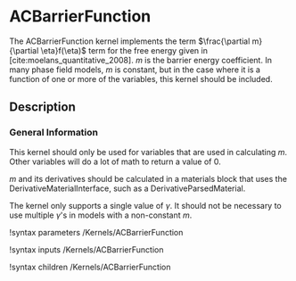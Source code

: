 # ACBarrierFunction

The ACBarrierFunction kernel implements the term $\frac{\partial m}{\partial \eta}f(\eta)$
term for the free energy given in [cite:moelans_quantitative_2008].
$m$ is the barrier energy coefficient.
In many phase field models, $m$ is constant, but in the case where it is a function
of one or more of the variables, this kernel should be included.

## Description

### General Information

This kernel should only be used for variables that are used in calculating $m$.
Other variables will do a lot of math to return a value of 0.

$m$ and its derivatives should be calculated in a materials block that uses the
DerivativeMaterialInterface, such as a DerivativeParsedMaterial.

The kernel only supports a single value of $\gamma$.
It should not be necessary to use multiple $\gamma$'s in models with a non-constant
$m$.

!syntax parameters /Kernels/ACBarrierFunction

!syntax inputs /Kernels/ACBarrierFunction

!syntax children /Kernels/ACBarrierFunction
